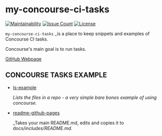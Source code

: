 # my-concourse-ci-tasks

[![Maintainability](https://api.codeclimate.com/v1/badges/552c610302f7001c3150/maintainability)](https://codeclimate.com/github/JeffDeCola/my-concourse-ci-tasks/maintainability)
[![Issue Count](https://codeclimate.com/github/JeffDeCola/my-concourse-ci-tasks/badges/issue_count.svg)](https://codeclimate.com/github/JeffDeCola/my-concourse-ci-tasks/issues)
[![License](http://img.shields.io/:license-mit-blue.svg)](http://jeffdecola.mit-license.org)

`my-concourse-ci-tasks` _is a place to keep snippets and examples of Concourse CI tasks.

Concourse's main goal is to run tasks.

[GitHub Webpage](https://jeffdecola.github.io/my-concourse-ci-tasks/)

## CONCOURSE TASKS EXAMPLE

* [ls-example](https://github.com/JeffDeCola/my-concourse-ci-tasks/tree/master/ls-example)

   _Lists the files in a repo - a very simple bare bones example of using concourse._

* [readme-github-pages](https://github.com/JeffDeCola/my-concourse-ci-tasks/tree/master/readme-github-pages)

   _Takes your main README.md, edits and copies it to docs/_includes/README.md._
